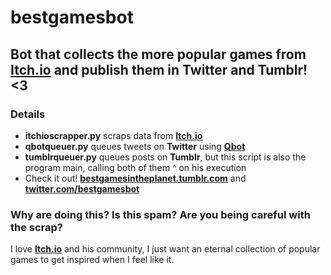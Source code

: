 # bestgamesbot

##  Bot that collects the more popular games from [Itch.io](https://itch.io/) and publish them in Twitter and Tumblr! <3

### Details

- **itchioscrapper.py** scraps data from **[Itch.io](https://itch.io/)**
- **qbotqueuer.py** queues tweets on **Twitter** using **[Qbot](https://github.com/alvivar/qbot)**
- **tumblrqueuer.py** queues posts on **Tumblr**, but this script is also the program main, calling both of them ^ on his execution
- Check it out! **[bestgamesintheplanet.tumblr.com](https://bestgamesintheplanet.tumblr.com/)** and **[twitter.com/bestgamesbot](https://twitter.com/bestgamesbot)**

### Why are doing this? Is this spam? Are you being careful with the scrap?

I love **[Itch.io](https://itch.io/)** and his community, I just want an
eternal collection of popular games to get inspired when I feel like it.
